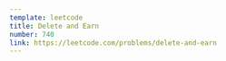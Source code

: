 ```yaml
---
template: leetcode
title: Delete and Earn
number: 740
link: https://leetcode.com/problems/delete-and-earn
---
```

